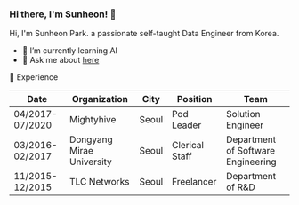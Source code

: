 ### Hi there, I'm Sunheon! 👋

Hi, I'm Sunheon Park. a passionate self-taught Data Engineer from Korea.
- 🌱 I’m currently learning AI
- 💬 Ask me about [here](https://github.com/sunheonpark/sunheonpark/issues)

:office: Experience

| Date            | Organization               | City  | Position       | Team                               |
|-----------------|----------------------------|-------|----------------|------------------------------------|
| 04/2017-07/2020 | Mightyhive                 | Seoul | Pod Leader     | Solution Engineer                  |
| 03/2016-02/2017 | Dongyang Mirae University  | Seoul | Clerical Staff | Department of Software Engineering |
| 11/2015-12/2015 | TLC Networks               | Seoul | Freelancer     | Department of R&D                  |
